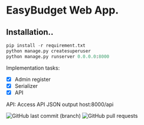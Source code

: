 # EasyBudget Web App.


## Installation..


``` Python
pip install -r requirement.txt
python manage.py createsuperuser
python manage.py runserver 0.0.0.0:8000
```

Implementation tasks:

- [x] Admin register
- [x] Serializer
- [x] API

API:
Access API JSON output host:8000/api

![GitHub last commit (branch)](https://img.shields.io/github/last-commit/EasyBudgetWebApp/easybudget-backend-python/main)
![GitHub pull requests](https://img.shields.io/github/issues-pr-raw/EasyBudgetWebApp/easybudget-backend-python?style=plastic)

